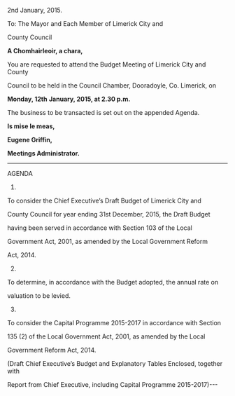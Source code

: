 2nd January, 2015.

To: The Mayor and Each Member of Limerick City and

County Council

**A Chomhairleoir, a chara,**

You are requested to attend the Budget Meeting of Limerick City and County

Council to be held in the Council Chamber, Dooradoyle, Co. Limerick, on

**Monday, 12th** **January, 2015, at 2.30 p.m.**

The business to be transacted is set out on the appended Agenda.

**Is mise le meas,**

**Eugene Griffin,**

**Meetings Administrator.**

------------------------------------------------------------------------------------------------------------

AGENDA

1.

To consider the Chief Executive’s Draft Budget of Limerick City and

County Council for year ending 31st December, 2015, the Draft Budget

having been served in accordance with Section 103 of the Local

Government Act, 2001, as amended by the Local Government Reform

Act, 2014.

2.

To determine, in accordance with the Budget adopted, the annual rate on

valuation to be levied.

3.

To consider the Capital Programme 2015-2017 in accordance with Section

135 (2) of the Local Government Act, 2001, as amended by the Local

Government Reform Act, 2014.

(Draft Chief Executive’s Budget and Explanatory Tables Enclosed, together with

Report from Chief Executive, including Capital Programme 2015-2017)---
